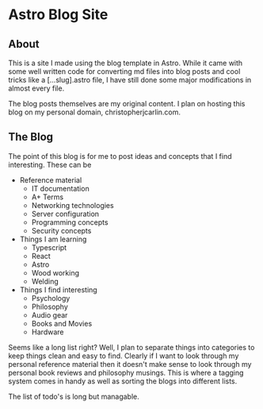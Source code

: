 # Astro Blog Site

## About
This is a site I made using the blog template in Astro. While it came with some well written
code for converting md files into blog posts and cool tricks like a [...slug].astro file, I have still done some major modifications in almost every file. 

The blog posts themselves are my original content. I plan on hosting this blog on my personal domain, christopherjcarlin.com.  

## The Blog
The point of this blog is for me to post ideas and concepts that I find interesting. These can be 
 - Reference material
    - IT documentation
    - A+ Terms
    - Networking technologies
    - Server configuration
    - Programming concepts
    - Security concepts
 - Things I am learning
    - Typescript
    - React
    - Astro
    - Wood working
    - Welding
 - Things I find interesting
    - Psychology
    - Philosophy
    - Audio gear
    - Books and Movies
    - Hardware

Seems like a long list right? Well, I plan to separate things into categories to keep things clean and easy to find.
Clearly if I want to look through my personal reference material then it doesn't make sense to look through my personal
book reviews and philosophy musings. This is where a tagging system comes in handy as well as sorting the blogs into different lists. 

The list of todo's is long but managable. 
